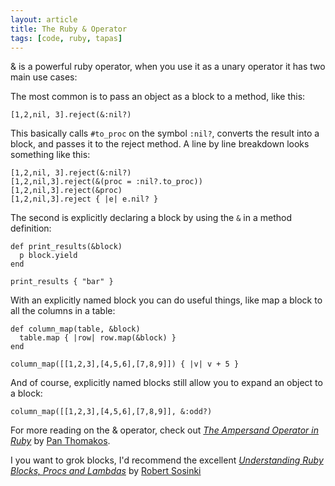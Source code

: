 ```yaml
---
layout: article
title: The Ruby & Operator
tags: [code, ruby, tapas]
---
```

& is a powerful ruby operator, when you use it as a unary operator it has two
main use cases:

The most common is to pass an object as a block to a method, like this:

    [1,2,nil, 3].reject(&:nil?)

This basically calls `#to_proc` on the symbol `:nil?`, converts the result into
a block, and passes it to the reject method. A line by line breakdown looks
something like this:

    [1,2,nil, 3].reject(&:nil?)
    [1,2,nil,3].reject(&(proc = :nil?.to_proc))
    [1,2,nil,3].reject(&proc)
    [1,2,nil,3].reject { |e| e.nil? }

The second is explicitly declaring a block by using the `&` in a method
definition:

    def print_results(&block)
      p block.yield
    end

    print_results { "bar" }

With an explicitly named block you can do useful things, like map a block to
all the columns in a table:


    def column_map(table, &block)
      table.map { |row| row.map(&block) }
    end

    column_map([[1,2,3],[4,5,6],[7,8,9]]) { |v| v + 5 }

And of course, explicitly named blocks still allow you to expand an object to a
block:

    column_map([[1,2,3],[4,5,6],[7,8,9]], &:odd?)

For more reading on the & operator, check out  _[The Ampersand Operator in
Ruby](http://ablogaboutcode.com/2012/01/04/the-ampersand-operator-in-ruby/)_ by
[Pan Thomakos](https://twitter.com/panthomakos).

I you want to grok blocks, I'd recommend the excellent _[Understanding Ruby
Blocks, Procs and
Lambdas](http://www.robertsosinski.com/2008/12/21/understanding-ruby-blocks-procs-and-lambdas/)_
by [Robert Sosinki](http://www.robertsosinski.com/)
